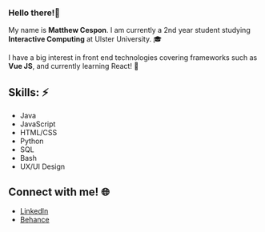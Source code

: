 
### Hello there!👋 

My name is **Matthew Cespon**. I am currently a 2nd year student studying **Interactive Computing** at Ulster University. 🎓

I have a big interest in front end technologies covering frameworks such as **Vue JS**, and currently learning React! 📝



## Skills: ⚡
+ Java
+ JavaScript
+ HTML/CSS
+ Python
+ SQL
+ Bash
+ UX/UI Design

## Connect with me! 🌐
+ [LinkedIn](https://www.linkedin.com/in/matthewcespon)
+ [Behance](https://behance.net/matthewcespon)


<!--
**matthewcespon/matthewcespon** is a ✨ _special_ ✨ repository because its `README.md` (this file) appears on your GitHub profile.

Here are some ideas to get you started:

- 🔭 I’m currently working on ...
- 🌱 I’m currently learning ...
- 👯 I’m looking to collaborate on ...
- 🤔 I’m looking for help with ...
- 💬 Ask me about ...
- 📫 How to reach me: ...
- 😄 Pronouns: ...
- ⚡ Fun fact: ...
-->
